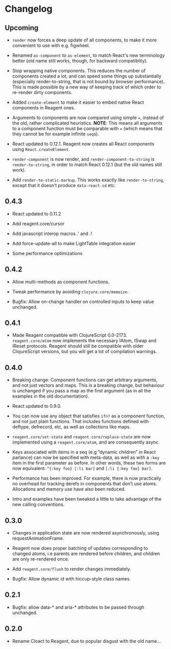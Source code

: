 
# Changelog

## Upcoming

- `render` now forces a deep update of all components, to make it more convenient to use with e.g. figwheel.

- Renamed `as-component` to `as-element`, to match React's new terminology better (old name still works, though, for backward compatiblity).

- Stop wrapping native components. This reduces the number of components created a lot, and can speed some things up substantially (especially render-to-string, that is not bound by browser performance). This is made possible by a new way of keeping track of which order to re-render dirty components.

- Added `create-element` to make it easier to embed native React 
components in Reagent ones.

- Arguments to components are now compared using simple `=`, instead of the old, rather complicated heuristics. **NOTE**: This means all arguments to a component function must be comparable with `=` (which means that they cannot be for example infinite `seq`s).

- React updated to 0.12.1. Reagent now creates all React components using `React.createElement`.

- `render-component` is now render, and `render-component-to-string` is `render-to-string`, in order to match React 0.12.1 (but the old names still work).

- Add `render-to-static-markup`. This works exactly like `render-to-string`, except that it doesn't produce `data-react-id` etc.


## 0.4.3

- React updated to 0.11.2

- Add reagent.core/cursor

- Add javascript interop macros .' and .!

- Add force-update-all to make LightTable integration easier

- Some performance optimizations


## 0.4.2

- Allow multi-methods as component functions.

- Tweak performance by avoiding `clojure.core/memoize`.

- Bugfix: Allow on-change handler on controlled inputs to keep value unchanged.


## 0.4.1

- Made Reagent compatible with ClojureScript 0.0-2173. `reagent.core/atom` now implements the necessary IAtom, ISwap and IReset protocols. Reagent should still be compatible with older ClojureScript versions, but you will get a lot of compilation warnings.


## 0.4.0

- Breaking change: Component functions can get arbitrary arguments, and not just vectors and maps. This is a breaking change, but behaviour is unchanged if you pass a map as the first argument (as in all the examples in the old documentation).

- React updated to 0.9.0.

- You can now use any object that satisfies `ifn?` as a component function, and not just plain functions. That includes functions defined with deftype, defrecord, etc, as well as collections like maps.

- `reagent.core/set-state` and `reagent.core/replace-state` are now implemented using a `reagent.core/atom`, and are consequently async.

- Keys associated with items in a seq (e.g ”dynamic children” in React parlance) can now be specified with meta-data, as well as with a `:key` item in the first parameter as before. In other words, these two forms are now equivalent: `^{:key foo} [:li bar]` and `[:li {:key foo} bar]`.

- Performance has been improved. For example, there is now practically no overhead for tracking derefs in components that don’t use atoms. Allocations and memory use have also been reduced.

- Intro and examples have been tweaked a little to take advantage of the new calling conventions.


## 0.3.0

- Changes in application state are now rendered asynchronously, using requestAnimationFrame.

- Reagent now does proper batching of updates corresponding to changed atoms, i.e parents are rendered before children, and children are only re-rendered once.

- Add `reagent.core/flush` to render changes immediately.

- Bugfix: Allow dynamic id with hiccup-style class names.


## 0.2.1

- Bugfix: allow data-* and aria-* attributes to be passed through unchanged.


## 0.2.0

- Rename Cloact to Reagent, due to popular disgust with the old name...

